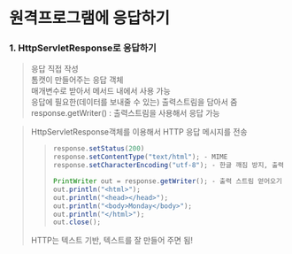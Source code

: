 # 원격프로그램에 응답하기

### 1. HttpServletResponse로 응답하기
> 응답 직접 작성  
> 톰캣이 만들어주는 응답 객체  
> 매개변수로 받아서 메서드 내에서 사용 가능  
> 응답에 필요한(데이터를 보내줄 수 있는) 출력스트림을 담아서 줌  
> response.getWriter() : 출력스트림을 사용해서 응답 가능  

> HttpServletResponse객체를 이용해서 HTTP 응답 메시지를 전송
>> ```java
>> response.setStatus(200)  
>> response.setContentType("text/html"); - MIME
>> response.setCharacterEncoding("utf-8"); - 한글 깨짐 방지, 출력 전에 셋팅해야 함
>> 
>> PrintWriter out = response.getWriter(); - 출력 스트림 얻어오기
>> out.println("<html>");
>> out.println("<head></head>");
>> out.println("<body>Monday</body>");
>> out.println("</html>");
>> out.close();
>> ```
> HTTP는 텍스트 기반, 텍스트를 잘 만들어 주면 됨!

 